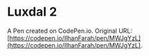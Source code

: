 # Luxdal 2

A Pen created on CodePen.io. Original URL: [https://codepen.io/IlhanFarah/pen/MWJgYzL](https://codepen.io/IlhanFarah/pen/MWJgYzL).


